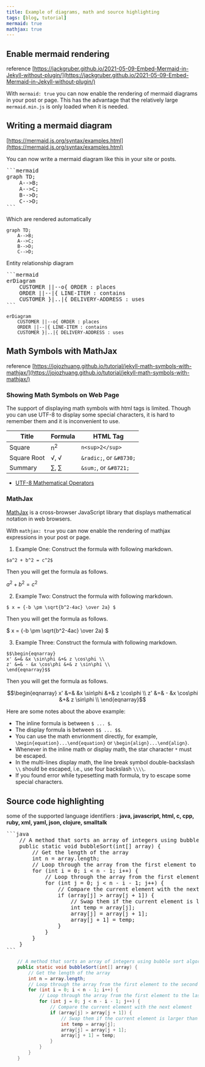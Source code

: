 ```yaml
---
title: Example of diagrams, math and source highlighting 
tags: [blog, tutorial]
mermaid: true
mathjax: true
---
```


## Enable mermaid rendering

reference [https://jackgruber.github.io/2021-05-09-Embed-Mermaid-in-Jekyll-without-plugin/](https://jackgruber.github.io/2021-05-09-Embed-Mermaid-in-Jekyll-without-plugin/)

With `mermaid: true` you can now enable the rendering of mermaid diagrams in your post or page.
This has the advantage that the relatively large `mermaid.min.js` is only loaded when it is needed.

## Writing a mermaid diagram

[https://mermaid.js.org/syntax/examples.html](https://mermaid.js.org/syntax/examples.html)

You can now write a mermaid diagram like this in your site or posts.

<pre>
```mermaid
graph TD;
    A-->B;
    A-->C;
    B-->D;
    C-->D;
```  
</pre> 

Which are rendered automatically

```mermaid
graph TD;
    A-->B;
    A-->C;
    B-->D;
    C-->D;
```

Entity relationship diagram 

<pre>
```mermaid
erDiagram
    CUSTOMER ||--o{ ORDER : places
    ORDER ||--|{ LINE-ITEM : contains
    CUSTOMER }|..|{ DELIVERY-ADDRESS : uses
```  
</pre> 

```mermaid
erDiagram
    CUSTOMER ||--o{ ORDER : places
    ORDER ||--|{ LINE-ITEM : contains
    CUSTOMER }|..|{ DELIVERY-ADDRESS : uses
```

## Math Symbols with MathJax

reference [https://jojozhuang.github.io/tutorial/jekyll-math-symbols-with-mathjax/](https://jojozhuang.github.io/tutorial/jekyll-math-symbols-with-mathjax/)

### Showing Math Symbols on Web Page
The support of displaying math symbols with html tags is limited. Though you can use UTF-8 to display some special characters, it is hard to remember them and it is inconvenient to use.

Title                   | Formula                 | HTML Tag
------------------------|-------------------------|--------------------------------------
Square                  | n<sup>2</sup>           | `n<sup>2</sup>`
Square Root             | &radic;, &#8730;        | `&radic;`, or `&#8730;`
Summary                 | &sum;, &#8721;          | `&sum;`, or `&#8721;`

* [UTF-8 Mathematical Operators](https://www.w3schools.com/charsets/ref_utf_math.asp)

### MathJax
[MathJax](https://www.mathjax.org/) is a cross-browser JavaScript library that displays mathematical notation in web browsers.

With `mathjax: true` you can now enable the rendering of mathjax expressions in your post or page.


1) Example One:
Construct the formula with following markdown.
```raw
$a^2 + b^2 = c^2$
```
Then you will get the formula as follows.

$a^2 + b^2 = c^2$

2) Example Two:
Construct the formula with following markdown.
```raw
$ x = {-b \pm \sqrt{b^2-4ac} \over 2a} $
```
Then you will get the formula as follows.

$ x = {-b \pm \sqrt{b^2-4ac} \over 2a} $

3) Example Three:
Construct the formula with following markdown.
```raw
$$\begin{eqnarray}
x' &=& &x \sin\phi &+& z \cos\phi \\
z' &=& - &x \cos\phi &+& z \sin\phi \\
\end{eqnarray}$$
```
Then you will get the formula as follows.

$$\begin{eqnarray}
x' &=& &x \sin\phi &+& z \cos\phi \\
z' &=& - &x \cos\phi &+& z \sin\phi \\
\end{eqnarray}$$

Here are some notes about the above example:
* The inline formula is between `$ ... $`.
* The display formula is between `$$ ... $$`.
* You can use the math envrionment directly, for example, `\begin{equation}...\end{equation}` or `\begin{align}...\end{align}`.
* Whenever in the inline math or display math, the star character `*` must be escaped.
* In the multi-lines display math, the line break symbol double-backslash `\\` should be escaped, i.e., use four backslash `\\\\`.
* If you found error while typesetting math formula, try to escape some special characters.

## Source code highlighting
some of the supported language identifiers : **java, javascript, html, c, cpp, ruby, xml, yaml, json, clojure, smalltalk**

<pre>
```java
    // A method that sorts an array of integers using bubble sort algorithm
    public static void bubbleSort(int[] array) {
        // Get the length of the array
        int n = array.length;
        // Loop through the array from the first element to the second last element
        for (int i = 0; i < n - 1; i++) {
            // Loop through the array from the first element to the last element that is not sorted yet
            for (int j = 0; j < n - i - 1; j++) {
                // Compare the current element with the next element
                if (array[j] > array[j + 1]) {
                    // Swap them if the current element is larger than the next element
                    int temp = array[j];
                    array[j] = array[j + 1];
                    array[j + 1] = temp;
                }
            }
        }
    }
```
</pre>
```java
    // A method that sorts an array of integers using bubble sort algorithm
    public static void bubbleSort(int[] array) {
        // Get the length of the array
        int n = array.length;
        // Loop through the array from the first element to the second last element
        for (int i = 0; i < n - 1; i++) {
            // Loop through the array from the first element to the last element that is not sorted yet
            for (int j = 0; j < n - i - 1; j++) {
                // Compare the current element with the next element
                if (array[j] > array[j + 1]) {
                    // Swap them if the current element is larger than the next element
                    int temp = array[j];
                    array[j] = array[j + 1];
                    array[j + 1] = temp;
                }
            }
        }
    }
```

